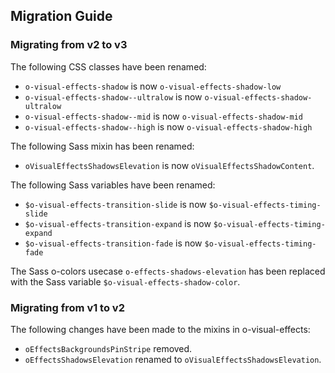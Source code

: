 ## Migration Guide

### Migrating from v2 to v3

The following CSS classes have been renamed:
- `o-visual-effects-shadow` is now `o-visual-effects-shadow-low`
- `o-visual-effects-shadow--ultralow` is now `o-visual-effects-shadow-ultralow`
- `o-visual-effects-shadow--mid` is now `o-visual-effects-shadow-mid`
- `o-visual-effects-shadow--high` is now `o-visual-effects-shadow-high`

The following Sass mixin has been renamed:
- `oVisualEffectsShadowsElevation` is now `oVisualEffectsShadowContent`.

The following Sass variables have been renamed:
- `$o-visual-effects-transition-slide` is now `$o-visual-effects-timing-slide`
- `$o-visual-effects-transition-expand` is now `$o-visual-effects-timing-expand`
- `$o-visual-effects-transition-fade` is now `$o-visual-effects-timing-fade`

The Sass o-colors usecase `o-effects-shadows-elevation` has been replaced with the Sass variable `$o-visual-effects-shadow-color`.

### Migrating from v1 to v2

The following changes have been made to the mixins in o-visual-effects:

- `oEffectsBackgroundsPinStripe` removed.
- `oEffectsShadowsElevation` renamed to `oVisualEffectsShadowsElevation`.
